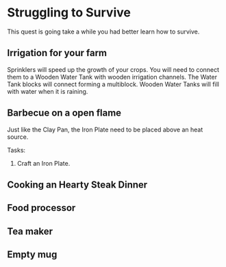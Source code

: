 Struggling to Survive
=====================

This quest is going take a while you had better learn how to survive.







Irrigation for your farm
------------------------
Sprinklers will speed up the growth of your crops.
You will need to connect them to a Wooden Water Tank with wooden irrigation channels.
The Water Tank blocks will connect forming a multiblock.
Wooden Water Tanks will fill with water when it is raining.




Barbecue on a open flame
------------------------

Just like the Clay Pan, the Iron Plate need to be placed above an heat source.

Tasks:
 1. Craft an Iron Plate.


Cooking an Hearty Steak Dinner
------------------------------



Food processor
--------------

Tea maker
---------

Empty mug
---------
